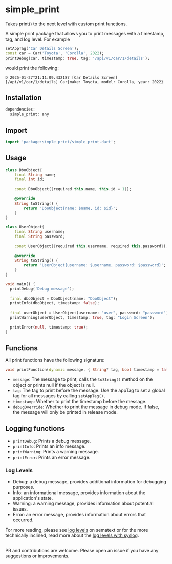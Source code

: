 # simple_print

Takes print() to the next level with custom print functions.

A simple print package that allows you to print messages with a timestamp, tag, and log level. For example
```dart
setAppTag('Car Details Screen');
const car = Car('Toyota', 'Corolla', 2022);
printDebug(car, timestamp: true, tag: '/api/v1/car/1/details');
```

would print the following:
```
D 2025-01-27T21:11:09.432187 [Car Details Screen] [/api/v1/car/1/details] Car{make: Toyota, model: Corolla, year: 2022}
```

## Installation

```dart
dependencies:
  simple_print: any
```

## Import

```dart
import 'package:simple_print/simple_print.dart';
```

## Usage

```dart
class DboObject{
    final String name;
    final int id;
    
    const DboObject({required this.name, this.id = 1});
    
    @override
    String toString() {
        return 'DboObject{name: $name, id: $id}';
    }
}

class UserObject{
    final String username;
    final String password;
    
    const UserObject({required this.username, required this.password});
    
    @override
    String toString() {
        return 'UserObject{username: $username, password: $password}';
    }
}

void main() {
  printDebug('Debug message');
  
  final dboObject = DboObject(name: "DboObject");
  printInfo(dboObject, timestamp: false);
  
  final userObject = UserObject(username: "user", password: "password");
  printWarning(userObject, timestamp: true, tag: "Login Screen");
  
  printError(null, timestamp: true);
}
```

## Functions

All print functions have the following signature:

```dart
void printFunction(dynamic message, { String? tag, bool timestamp = false, bool debugOverride = kDebugMode });
```

- `message`: The message to print, calls the `toString()` method on the object or prints null if the object is null.
- `tag`: The tag to print before the message. Use the appTag to set a global tag for all messages by calling `setAppTag().`
- `timestamp`: Whether to print the timestamp before the message.
- `debugOverride`: Whether to print the message in debug mode. If false, the message will only be printed in release mode.

## Logging functions
- `printDebug`: Prints a debug message.
- `printInfo`: Prints an info message.
- `printWarning`: Prints a warning message.
- `printError`: Prints an error message.

### Log Levels
- Debug: a debug message, provides additional information for debugging purposes.
- Info: an informational message, provides information about the application's state.
- Warning: a warning message, provides information about potential issues.
- Error: an error message, provides information about errors that occurred.

For more reading, please see [log levels](https://sematext.com/blog/logging-levels/) on sematext or for the more technically inclined, read more about the [log levels with syslog](https://en.wikipedia.org/wiki/Syslog#Severity_levels).

##

PR and contributions are welcome. Please open an issue if you have any suggestions or improvements.


